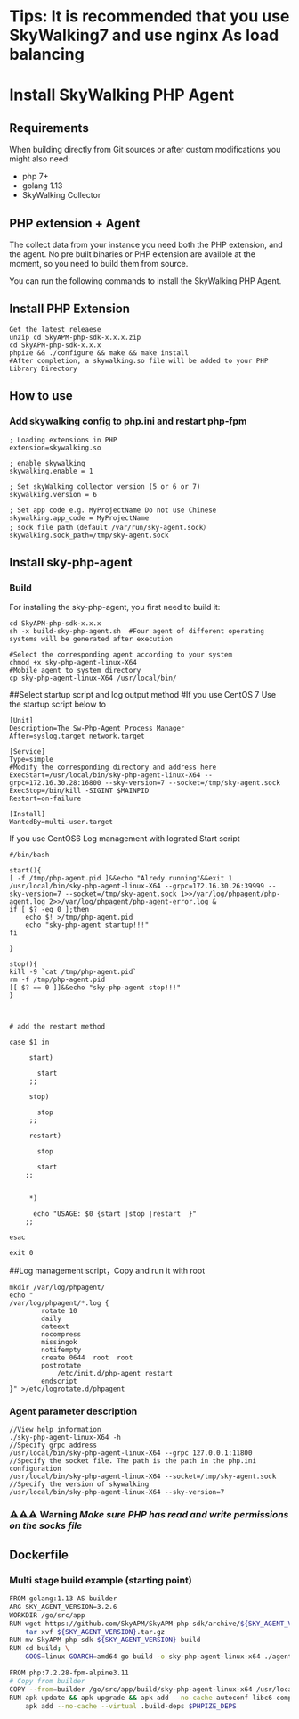 # Tips: It is recommended that you use SkyWalking7 and use nginx As load balancing

# Install SkyWalking PHP Agent

## Requirements
When building directly from Git sources or after custom modifications you might also need:
* php 7+
* golang 1.13
* SkyWalking Collector

## PHP extension + Agent
The collect data from your instance you need both the PHP extension, and the agent. 
No pre built binaries or PHP extension are availble at the moment, so you need to
build them from source.

You can run the following commands to install the SkyWalking PHP Agent.

## Install PHP Extension 
```shell script
Get the latest releaese
unzip cd SkyAPM-php-sdk-x.x.x.zip
cd SkyAPM-php-sdk-x.x.x
phpize && ./configure && make && make install
#After completion, a skywalking.so file will be added to your PHP Library Directory
```

## How to use

### Add skywalking config to php.ini and restart php-fpm

```shell script
; Loading extensions in PHP
extension=skywalking.so

; enable skywalking
skywalking.enable = 1

; Set skyWalking collector version (5 or 6 or 7)
skywalking.version = 6

; Set app code e.g. MyProjectName Do not use Chinese
skywalking.app_code = MyProjectName
; sock file path（default /var/run/sky-agent.sock）
skywalking.sock_path=/tmp/sky-agent.sock
```


## Install sky-php-agent
### Build
For installing the sky-php-agent, you first need to build it:

```shell script
cd SkyAPM-php-sdk-x.x.x
sh -x build-sky-php-agent.sh  #Four agent of different operating systems will be generated after execution

#Select the corresponding agent according to your system
chmod +x sky-php-agent-linux-X64
#Mobile agent to system directory
cp sky-php-agent-linux-X64 /usr/local/bin/
```
##Select startup script and log output method 
#If you use CentOS 7 Use the startup script below to
```shell script
[Unit]
Description=The Sw-Php-Agent Process Manager
After=syslog.target network.target

[Service]
Type=simple
#Modify the corresponding directory and address here
ExecStart=/usr/local/bin/sky-php-agent-linux-X64 --grpc=172.16.30.28:16800 --sky-version=7 --socket=/tmp/sky-agent.sock
ExecStop=/bin/kill -SIGINT $MAINPID
Restart=on-failure

[Install]
WantedBy=multi-user.target

```
If you use CentOS6  Log management with lograted
Start script
```shell script
#/bin/bash

start(){
[ -f /tmp/php-agent.pid ]&&echo "Alredy running"&&exit 1
/usr/local/bin/sky-php-agent-linux-X64 --grpc=172.16.30.26:39999 --sky-version=7 --socket=/tmp/sky-agent.sock 1>>/var/log/phpagent/php-agent.log 2>>/var/log/phpagent/php-agent-error.log & 
if [ $? -eq 0 ];then
	echo $! >/tmp/php-agent.pid
	echo "sky-php-agent startup!!!"
fi

}

stop(){
kill -9 `cat /tmp/php-agent.pid`
rm -f /tmp/php-agent.pid
[[ $? == 0 ]]&&echo "sky-php-agent stop!!!"
}



# add the restart method

case $1 in

     start)

       start
     ;;

     stop)

       stop
     ;;

     restart)

       stop

       start
    ;;


     *)

      echo "USAGE: $0 {start |stop |restart  }"
    ;;

esac

exit 0
```
##Log management script，Copy and run it with root
```shell script
mkdir /var/log/phpagent/
echo "
/var/log/phpagent/*.log {
        rotate 10
        daily
        dateext
        nocompress
        missingok
        notifempty
        create 0644  root  root
		postrotate
			/etc/init.d/php-agent restart
		endscript
}" >/etc/logrotate.d/phpagent
```

### Agent parameter description
```shell script
//View help information
./sky-php-agent-linux-X64 -h
//Specify grpc address
/usr/local/bin/sky-php-agent-linux-X64 --grpc 127.0.0.1:11800
//Specify the socket file. The path is the path in the php.ini configuration
/usr/local/bin/sky-php-agent-linux-X64 --socket=/tmp/sky-agent.sock
//Specify the version of skywalking
/usr/local/bin/sky-php-agent-linux-X64 --sky-version=7
```

### ⚠️⚠️⚠️ Warning *Make sure PHP has read and write permissions on the socks file*

## Dockerfile

### Multi stage build example (starting point)
```bash
FROM golang:1.13 AS builder
ARG SKY_AGENT_VERSION=3.2.6
WORKDIR /go/src/app
RUN wget https://github.com/SkyAPM/SkyAPM-php-sdk/archive/${SKY_AGENT_VERSION}.tar.gz; \
    tar xvf ${SKY_AGENT_VERSION}.tar.gz
RUN mv SkyAPM-php-sdk-${SKY_AGENT_VERSION} build
RUN cd build; \
    GOOS=linux GOARCH=amd64 go build -o sky-php-agent-linux-x64 ./agent/cmd/main.go

FROM php:7.2.28-fpm-alpine3.11
# Copy from builder
COPY --from=builder /go/src/app/build/sky-php-agent-linux-x64 /usr/local/bin/sky-php-agent
RUN apk update && apk upgrade && apk add --no-cache autoconf libc6-compat libcurl curl-dev icu-dev & \
    apk add --no-cache --virtual .build-deps $PHPIZE_DEPS
```
